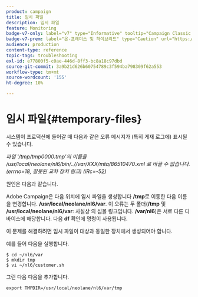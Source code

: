 ```yaml
---
product: campaign
title: 임시 파일
description: 임시 파일
feature: Monitoring
badge-v7-only: label="v7" type="Informative" tooltip="Campaign Classic v7에만 적용됩니다."
badge-v7-prem: label="온-프레미스 및 하이브리드" type="Caution" url="https://experienceleague.adobe.com/docs/campaign-classic/using/installing-campaign-classic/architecture-and-hosting-models/hosting-models-lp/hosting-models.html?lang=ko" tooltip="온-프레미스 및 하이브리드 배포에만 적용"
audience: production
content-type: reference
topic-tags: troubleshooting
exl-id: e77800f5-c0ae-446d-8ff3-bc8a18c97dbd
source-git-commit: 3a9b21d626b60754789c3f594ba798309f62a553
workflow-type: tm+mt
source-wordcount: '155'
ht-degree: 10%

---
```


# 임시 파일{#temporary-files}



시스템이 프로덕션에 들어갈 때 다음과 같은 오류 메시지가 (특히 게재 로그에) 표시될 수 있습니다.

*파일 &#39;/tmp/tmp0000.tmp&#39;의 이름을 /usr/local/neolane/nl6/bin/..//var/XXX/mta/86510470.xml 로 바꿀 수 없습니다. (errno=18, 잘못된 교차 장치 링크) (iRc=-52)*

원인은 다음과 같습니다.

Adobe Campaign은 다음 위치에 임시 파일을 생성합니다 **/tmp**&#x200B;로 이동한 다음 이름을 변경합니다. **/usr/local/neolane/nl6/var**. 이 오류는 두 폴더(**/tmp** 및 **/usr/local/neolane/nl6/var**: 사실상 의 심볼 링크입니다. **/var/nl6**)은 서로 다른 디바이스에 해당합니다. 다음 **df** 확인에 명령이 사용됩니다.

이 문제를 해결하려면 임시 파일이 대상과 동일한 장치에서 생성되어야 합니다.

예를 들어 다음을 실행합니다.

```
$ cd ~/nl6/var
$ mkdir tmp
$ vi ~/nl6/customer.sh
```

그런 다음 다음을 추가합니다.

```
export TMPDIR=/usr/local/neolane/nl6/var/tmp 
```
